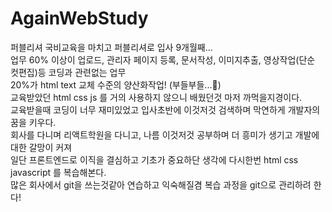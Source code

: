 # AgainWebStudy
퍼블리셔 국비교육을 마치고 퍼블리셔로 입사 9개월째...<br />
업무 60% 이상이 업로드, 관리자 페이지 등록, 문서작성, 이미지추출, 영상작업(단순 컷편집)등 코딩과 관련없는 업무 <br />
20%가 html text 교체 수준의 양산화작업! (부들부들...🤬) <br />
교육받았던 html css js 를 거의 사용하지 않으니 배웠던것 마저 까먹을지경이다. <br />
교육받을때 코딩이 너무 재미있었고 입사초반에 이것저것 검색하며 막연하게 개발자의 꿈을 키우다. <br />
회사를 다니며 리액트학원을 다니고, 나름 이것저것 공부하며 더 흥미가 생기고 개발에 대한 갈망이 커져 <br />
일단 프론트엔드로 이직을 결심하고 기초가 중요하단 생각에 다시한번 html css javascript 를 복습해본다. <br />
많은 회사에서 git을 쓰는것같아 연습하고 익숙해질겸 복습 과정을 git으로 관리하려 한다!
